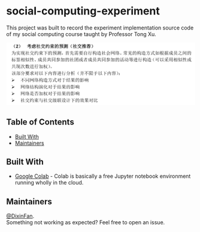 # social-computing-experiment
This project was built to record the experiment implementation source code of my social computing course taught by Professor Tong Xu.

![](overview.png)

## Table of Contents
- [Built With](#built-with)
- [Maintainers](#maintainers)

## Built With
* [Google Colab](https://research.google.com/colaboratory/) - Colab is basically a free Jupyter notebook environment running wholly in the cloud.

## Maintainers
[@DixinFan](https://github.com/DixinFan).<br>
Something not working as expected? Feel free to open an issue.

